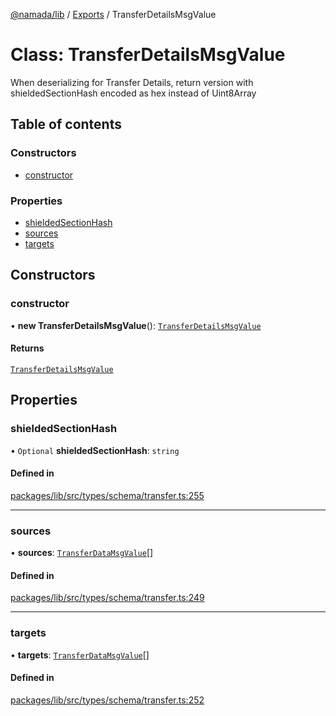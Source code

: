 [@namada/lib](../README.md) / [Exports](../modules.md) / TransferDetailsMsgValue

# Class: TransferDetailsMsgValue

When deserializing for Transfer Details, return version with
shieldedSectionHash encoded as hex instead of Uint8Array

## Table of contents

### Constructors

- [constructor](TransferDetailsMsgValue.md#constructor)

### Properties

- [shieldedSectionHash](TransferDetailsMsgValue.md#shieldedsectionhash)
- [sources](TransferDetailsMsgValue.md#sources)
- [targets](TransferDetailsMsgValue.md#targets)

## Constructors

### constructor

• **new TransferDetailsMsgValue**(): [`TransferDetailsMsgValue`](TransferDetailsMsgValue.md)

#### Returns

[`TransferDetailsMsgValue`](TransferDetailsMsgValue.md)

## Properties

### shieldedSectionHash

• `Optional` **shieldedSectionHash**: `string`

#### Defined in

[packages/lib/src/types/schema/transfer.ts:255](https://github.com/namada-net/namada-sdkjs/blob/7e52eab0832738d3afb073b6a802625bea75ee25/packages/lib/src/types/schema/transfer.ts#L255)

___

### sources

• **sources**: [`TransferDataMsgValue`](TransferDataMsgValue.md)[]

#### Defined in

[packages/lib/src/types/schema/transfer.ts:249](https://github.com/namada-net/namada-sdkjs/blob/7e52eab0832738d3afb073b6a802625bea75ee25/packages/lib/src/types/schema/transfer.ts#L249)

___

### targets

• **targets**: [`TransferDataMsgValue`](TransferDataMsgValue.md)[]

#### Defined in

[packages/lib/src/types/schema/transfer.ts:252](https://github.com/namada-net/namada-sdkjs/blob/7e52eab0832738d3afb073b6a802625bea75ee25/packages/lib/src/types/schema/transfer.ts#L252)
